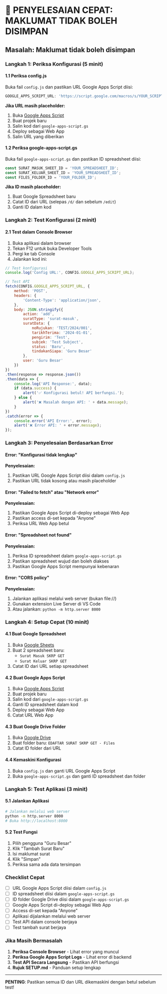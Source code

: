 # 🚨 PENYELESAIAN CEPAT: MAKLUMAT TIDAK BOLEH DISIMPAN

## Masalah: Maklumat tidak boleh disimpan

### Langkah 1: Periksa Konfigurasi (5 minit)

#### 1.1 Periksa config.js
Buka fail `config.js` dan pastikan URL Google Apps Script diisi:
```javascript
GOOGLE_APPS_SCRIPT_URL: 'https://script.google.com/macros/s/YOUR_SCRIPT_ID/exec'
```

**Jika URL masih placeholder:**
1. Buka [Google Apps Script](https://script.google.com)
2. Buat projek baru
3. Salin kod dari `google-apps-script.gs`
4. Deploy sebagai Web App
5. Salin URL yang diberikan

#### 1.2 Periksa google-apps-script.gs
Buka fail `google-apps-script.gs` dan pastikan ID spreadsheet diisi:
```javascript
const SURAT_MASUK_SHEET_ID = 'YOUR_SPREADSHEET_ID';
const SURAT_KELUAR_SHEET_ID = 'YOUR_SPREADSHEET_ID';
const FILES_FOLDER_ID = 'YOUR_FOLDER_ID';
```

**Jika ID masih placeholder:**
1. Buat Google Spreadsheet baru
2. Catat ID dari URL (selepas `/d/` dan sebelum `/edit`)
3. Ganti ID dalam kod

### Langkah 2: Test Konfigurasi (2 minit)

#### 2.1 Test dalam Console Browser
1. Buka aplikasi dalam browser
2. Tekan F12 untuk buka Developer Tools
3. Pergi ke tab Console
4. Jalankan kod ini:

```javascript
// Test konfigurasi
console.log('Config URL:', CONFIG.GOOGLE_APPS_SCRIPT_URL);

// Test API
fetch(CONFIG.GOOGLE_APPS_SCRIPT_URL, {
    method: 'POST',
    headers: {
        'Content-Type': 'application/json',
    },
    body: JSON.stringify({
        action: 'add',
        suratType: 'surat-masuk',
        suratData: {
            noRujukan: 'TEST/2024/001',
            tarikhTerima: '2024-01-01',
            pengirim: 'Test',
            subjek: 'Test Subject',
            status: 'Baru',
            tindakanSiapa: 'Guru Besar'
        },
        user: 'Guru Besar'
    })
})
.then(response => response.json())
.then(data => {
    console.log('API Response:', data);
    if (data.success) {
        alert('✅ Konfigurasi betul! API berfungsi.');
    } else {
        alert('❌ Masalah dengan API: ' + data.message);
    }
})
.catch(error => {
    console.error('API Error:', error);
    alert('❌ Error API: ' + error.message);
});
```

### Langkah 3: Penyelesaian Berdasarkan Error

#### Error: "Konfigurasi tidak lengkap"
**Penyelesaian:**
1. Pastikan URL Google Apps Script diisi dalam `config.js`
2. Pastikan URL tidak kosong atau masih placeholder

#### Error: "Failed to fetch" atau "Network error"
**Penyelesaian:**
1. Pastikan Google Apps Script di-deploy sebagai Web App
2. Pastikan access di-set kepada "Anyone"
3. Periksa URL Web App betul

#### Error: "Spreadsheet not found"
**Penyelesaian:**
1. Periksa ID spreadsheet dalam `google-apps-script.gs`
2. Pastikan spreadsheet wujud dan boleh diakses
3. Pastikan Google Apps Script mempunyai kebenaran

#### Error: "CORS policy"
**Penyelesaian:**
1. Jalankan aplikasi melalui web server (bukan file://)
2. Gunakan extension Live Server di VS Code
3. Atau jalankan: `python -m http.server 8000`

### Langkah 4: Setup Cepat (10 minit)

#### 4.1 Buat Google Spreadsheet
1. Buka [Google Sheets](https://sheets.google.com)
2. Buat 2 spreadsheet baru:
   - `Surat Masuk SKRP GET`
   - `Surat Keluar SKRP GET`
3. Catat ID dari URL setiap spreadsheet

#### 4.2 Buat Google Apps Script
1. Buka [Google Apps Script](https://script.google.com)
2. Buat projek baru
3. Salin kod dari `google-apps-script.gs`
4. Ganti ID spreadsheet dalam kod
5. Deploy sebagai Web App
6. Catat URL Web App

#### 4.3 Buat Google Drive Folder
1. Buka [Google Drive](https://drive.google.com)
2. Buat folder baru: `EDAFTAR SURAT SKRP GET - Files`
3. Catat ID folder dari URL

#### 4.4 Kemaskini Konfigurasi
1. Buka `config.js` dan ganti URL Google Apps Script
2. Buka `google-apps-script.gs` dan ganti ID spreadsheet dan folder

### Langkah 5: Test Aplikasi (3 minit)

#### 5.1 Jalankan Aplikasi
```bash
# Jalankan melalui web server
python -m http.server 8000
# Buka http://localhost:8000
```

#### 5.2 Test Fungsi
1. Pilih pengguna "Guru Besar"
2. Klik "Tambah Surat Baru"
3. Isi maklumat surat
4. Klik "Simpan"
5. Periksa sama ada data tersimpan

### Checklist Cepat

- [ ] URL Google Apps Script diisi dalam `config.js`
- [ ] ID spreadsheet diisi dalam `google-apps-script.gs`
- [ ] ID folder Google Drive diisi dalam `google-apps-script.gs`
- [ ] Google Apps Script di-deploy sebagai Web App
- [ ] Access di-set kepada "Anyone"
- [ ] Aplikasi dijalankan melalui web server
- [ ] Test API dalam console berjaya
- [ ] Test tambah surat berjaya

### Jika Masih Bermasalah

1. **Periksa Console Browser** - Lihat error yang muncul
2. **Periksa Google Apps Script Logs** - Lihat error di backend
3. **Test API Secara Langsung** - Pastikan API berfungsi
4. **Rujuk SETUP.md** - Panduan setup lengkap

---

**PENTING**: Pastikan semua ID dan URL dikemaskini dengan betul sebelum test!
